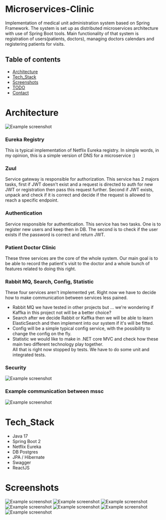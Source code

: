 # Microservices-Clinic
Implementation of medical unit administration system based on Spring Framework. The system is set up as distributed microservices architecture with use of Spring Boot tools. Main functionality of that system is registration of users(patients, doctors), managing doctors calendars and registering patients for visits.   

## Table of contents
* [Architecture ](#architecture)
* [Tech_Stack](#tech_stack)
* [Screenshots](#screenshots)
* [TODO](#TODO)
* [Contact](#contact)

# Architecture 
![Example screenshot](./Screenshots/Clinics%20Portal%20MSSC%20Architecture.png)
### Eureka Registry
This is typical implementation of Netflix Eureka registry. In simple words, in my opinion, this is a simple version of DNS for a microservice :)
### Zuul
Service gateway is responsible for authorization. This service has 2 majors tasks, first if JWT doesn't exist and a request is directed to auth for new JWT or registration then pass this request further. Second 
if JWT exists, unpack and check if it is correct and decide if the request is allowed to reach a specific endpoint.
### Authentication
Service responsible for authentication. 
This service has two tasks. One is to register new users and keep then in DB. The second is to check if the user exists if the password is correct and return JWT. 
### Patient Doctor Clinic
These three services are the core of the whole system. Our main goal is to be able to record the patient's visit to the doctor and a whole bunch of features related to doing this right. 
### Rabbit MQ, Search, Config, Statistic
These four services aren't implemented yet. Right now we have to decide how to make communication between services less pained. 
* Rabbit MQ we have tested in other projects but ... we're wondering if Kaffka in this project not will be a better choice?
* Search after we decide Rabbit or Kaffka then we will be able to learn ElasticSearch and then implement into our system if it's will be fitted. 
* Config will be a simple typical config service, with the possibility to change the config on the fly. 
* Statistic we would like to make in .NET core MVC and check how these main two different technology play together.  
All that is right now stopped by tests. We have to do some unit and integrated tests.

### Security
![Example screenshot](./Screenshots/Registration_Log%20in_Pull%20out_%20%20Data%20Flow.png)
### Example communication between mssc 
![Example screenshot](./Screenshots/Visit%20registration.png)
# Tech_Stack 
* Java 17
* Spring Boot 2 
* Netflix Eureka
* DB Postgres
* JPA / Hibernate 
* Swagger 
* ReactJS
# Screenshots
![Example screenshot](./Screenshots/Login.png)
![Example screenshot](./Screenshots/Edit.png)
![Example screenshot](./Screenshots/Information.png)
![Example screenshot](./Screenshots/Visits.png)
![Example screenshot](./Screenshots/Delete.png)
![Example screenshot](./Screenshots/DoctorRegistration.png)
![Example screenshot](./Screenshots/PatientRegistration.png)

<!-- ## TODO in progress
####Back-End:
* doctor's unitests tests and integration tests <--- move here tests from postman 
* search (kafka || rabit && elasticSearch)
* statistic mssc in .NET MVC
* config mssc 
* rewrite to use faign, hateos  

####Front-End:
* create documentation about each component and container
* add new animations when logging in or registration
* add unit and integration tests -->
